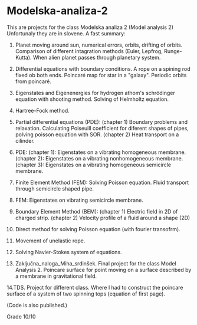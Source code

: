 # Modelska-analiza-2

This are projects for the class Modelska analiza 2 (Model analysis 2)
Unfortunaly they are in slovene. A fast summary:
1. Planet moving around sun, numerical errors, orbits, drifting of orbits. Comparison of different intagration methods (Euler, Lepfrog, Runge-Kutta). When alien planet passes through planetary system.
2. Differential equations with boundary conditions. A rope on a spining rod fixed ob both ends. Poincaré map for star in a "galaxy". Periodic orbits from poincaré.
3. Eigenstates and Eigenenergies for hydrogen athom's schrödinger equation with shooting method. Solving of Helmholtz equation.
4. Hartree-Fock method.
5. Partial differential equations (PDE): (chapter 1) Boundary problems and relaxation. Calculating Poiseuill coefficient for diferent                                             shapes of pipes, polving poisson equation with SOR.
                                         (chapter 2) Heat transport on a cilinder.
6. PDE: (chapter 1): Eigenstates on a vibrating homogeneous membrane.
        (chapter 2): Eigenstates on a vibrating nonhomogeneous membrane.
        (chapter 3): Eigenstates on a vibrating homogeneous semicircle membrane.
7. Finite Element Method (FEM): Solving Poisson equation. Fluid transport through semicircle shaped pipe.
8. FEM: Eigenstates on vibrating semicircle membrane.
9. Boundary Element Method (BEM): (chapter 1) Electric field in 2D of charged strip.
                                  (chapter 2) Velocity profile of a fluid around a shape (2D)
10. Direct method for solving Poisson equation (with fourier transofrm).
11. Movement of unelastic rope.
12. Solving Navier-Stokes system of equations.

13. Zaključna_naloga_Miha_srdinšek.
Final project for the class Model Analysis 2. Poincare surface for point moving on a surface described by a membrane in gravitational field.

14.TDS.
Project for different class. Where I had to construct the poincare surface of a system of two spinning tops (equation of first page).




(Code is also published.)

Grade 10/10
